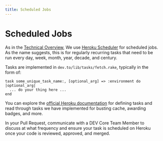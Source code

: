 ```yaml
---
title: Scheduled Jobs
---
```


# Scheduled Jobs

As in the [Technical Overview](/technical-overview), We use [Heroku
Scheduler](https://devcenter.heroku.com/articles/scheduler) for scheduled jobs.
As the name suggests, this is for regularly recurring tasks that need to be run
every day, week, month, year, decade, and century.

Tasks are implemented in `dev.to/lib/tasks/fetch.rake`, typically in the form
of:

```
task some_unique_task_name:, [optional_arg] => :environment do |optional_arg|
  ... do your thing here ...
end
```

You can explore the [official Heroku
documentation](https://devcenter.heroku.com/articles/scheduler#defining-tasks)
for defining tasks and read through tasks we have implemented for busting cache,
awarding badges, and more.

In your Pull Request, communicate with a DEV Core Team Member to discuss at what
frequency and ensure your task is scheduled on Heroku once your code is
reviewed, approved, and merged.
